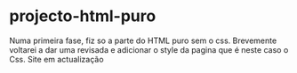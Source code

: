 # projecto-html-puro
Numa primeira fase, fiz so a parte do HTML puro sem o css.
Brevemente voltarei a dar uma revisada e adicionar o style da pagina que é neste caso o Css.
Site em actualização
